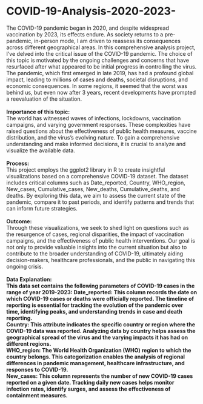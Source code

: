 # COVID-19-Analysis-2020-2023-

The COVID-19 pandemic began in 2020, and despite widespread vaccination by 2023, its effects endure. As
society returns to a pre-pandemic, in-person mode, I am driven to reassess its consequences across different
geographical areas. In this comprehensive analysis project, I’ve delved into the critical issue of the COVID-19
pandemic. The choice of this topic is motivated by the ongoing challenges and concerns that have resurfaced
after what appeared to be initial progress in controlling the virus. The pandemic, which first emerged in late
2019, has had a profound global impact, leading to millions of cases and deaths, societal disruptions, and
economic consequences. In some regions, it seemed that the worst was behind us, but even now after 3 years,
recent developments have prompted a reevaluation of the situation.<br>
<br>
<b>Importance of this topic:</b><br>
The world has witnessed waves of infections, lockdowns, vaccination campaigns, and varying government
responses. These complexities have raised questions about the effectiveness of public health measures, vaccine
distribution, and the virus’s evolving nature. To gain a comprehensive understanding and make informed
decisions, it is crucial to analyze and visualize the available data.<br>
<br>
<b>Process:</B><br>
This project employs the ggplot2 library in R to create insightful visualizations based on a comprehensive
COVID-19 dataset. The dataset includes critical columns such as Date_reported, Country, WHO_region,
New_cases, Cumulative_cases, New_deaths, Cumulative_deaths, and deaths. By exploring this data, we
aim to assess the current state of the pandemic, compare it to past periods, and identify patterns and trends
that can inform future strategies.<br>
<br>
<b>Outcome:</b><br>
Through these visualizations, we seek to shed light on questions such as the resurgence of cases, regional
disparities, the impact of vaccination campaigns, and the effectiveness of public health interventions. Our
goal is not only to provide valuable insights into the current situation but also to contribute to the broader
understanding of COVID-19, ultimately aiding decision-makers, healthcare professionals, and the public in
navigating this ongoing crisis.<br>
<br>
<b>Data Explanation:<b/><br>
This data set contains the following parameters of COVID-19 cases in the range of year 2019-2023:
Date_reported: This column records the date on which COVID-19 cases or deaths were officially reported.
The timeline of reporting is essential for tracking the evolution of the pandemic over time, identifying peaks,
and understanding trends in case and death reporting.<br>
Country: This attribute indicates the specific country or region where the COVID-19 data was reported.
Analyzing data by country helps assess the geographical spread of the virus and the varying impacts it has
had on different regions.<br>
WHO_region: The World Health Organization (WHO) region to which the country belongs. This categorization
enables the analysis of regional differences in pandemic management, healthcare infrastructure, and
responses to COVID-19.<br>
New_cases: This column represents the number of new COVID-19 cases reported on a given date. Tracking
daily new cases helps monitor infection rates, identify surges, and assess the effectiveness of containment
measures.<br>
